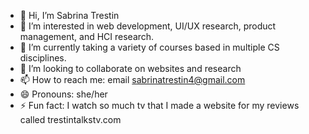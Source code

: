 - 👋 Hi, I’m Sabrina Trestin
- 👀 I’m interested in web development, UI/UX research, product management, and HCI research.
- 🌱 I’m currently taking a variety of courses based in multiple CS disciplines. 
- 💞️ I’m looking to collaborate on websites and research
- 📫 How to reach me: email sabrinatrestin4@gmail.com
- 😄 Pronouns: she/her
- ⚡ Fun fact: I watch so much tv that I made a website for my reviews called trestintalkstv.com

<!---
SabTrest/SabTrest is a ✨ special ✨ repository because its `README.md` (this file) appears on your GitHub profile.
You can click the Preview link to take a look at your changes.
--->
